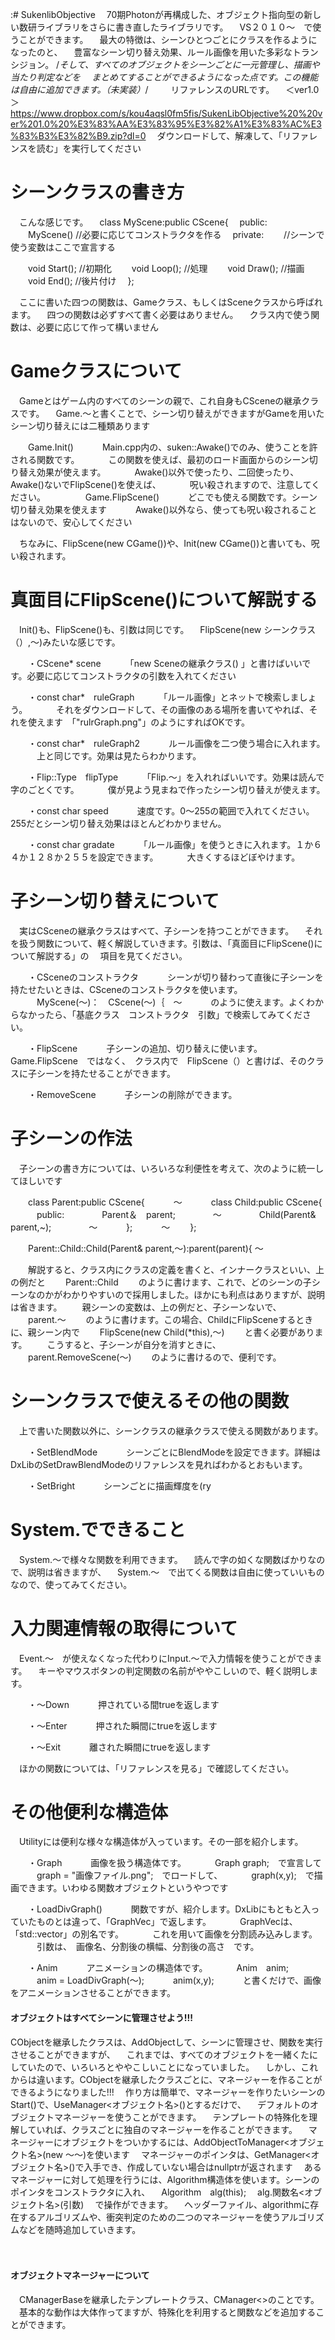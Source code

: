﻿:# SukenlibObjective
　70期Photonが再構成した、オブジェクト指向型の新しい数研ライブラリをさらに書き直したライブラリです。
　VS２０１０～　で使うことができます。
　最大の特徴は、シーンひとつごとにクラスを作るようになったのと、
　豊富なシーン切り替え効果、ルール画像を用いた多彩なトランシジョン。
/*そして、すべてのオブジェクトをシーンごとに一元管理し、描画や当たり判定などを
　まとめてすることができるようになった点です。この機能は自由に追加できます。（未実装）*/
　
　リファレンスのURLです。
　＜ver1.0＞
　https://www.dropbox.com/s/kou4aqsl0fm5fis/SukenLibObjective%20%20ver%201.0%20%E3%83%AA%E3%83%95%E3%82%A1%E3%83%AC%E3%83%B3%E3%82%B9.zip?dl=0
　ダウンロードして、解凍して、「リファレンスを読む」を実行してください
　
# シーンクラスの書き方
　こんな感じです。
　class MyScene:public CScene{
　public:
　　MyScene()		//必要に応じてコンストラクタを作る
　private:
　　//シーンで使う変数はここで宣言する

　　void Start();	//初期化
　　void Loop();	//処理
　　void Draw();	//描画
　　void End();		//後片付け
　};

　ここに書いた四つの関数は、Gameクラス、もしくはSceneクラスから呼ばれます。
　四つの関数は必ずすべて書く必要はありません。
　クラス内で使う関数は、必要に応じて作って構いません

# Gameクラスについて
　Gameとはゲーム内のすべてのシーンの親で、これ自身もCSceneの継承クラスです。
　Game.～と書くことで、シーン切り替えができますがGameを用いたシーン切り替えには二種類あります

　　Game.Init()
　　　Main.cpp内の、suken::Awake()でのみ、使うことを許される関数です。
　　　この関数を使えば、最初のロード画面からのシーン切り替え効果が使えます。
　　　Awake()以外で使ったり、二回使ったり、Awake()ないでFlipScene()を使えば、
　　　呪い殺されますので、注意してください。
　　
　　Game.FlipScene()
　　　どこでも使える関数です。シーン切り替え効果を使えます
　　　Awake()以外なら、使っても呪い殺されることはないので、安心してください

　ちなみに、FlipScene(new CGame())や、Init(new CGame())と書いても、呪い殺されます。

# 真面目にFlipScene()について解説する
　Init()も、FlipScene()も、引数は同じです。
　FlipScene(new シーンクラス（）,～)みたいな感じです。

　　・CScene* scene
　　　「new Sceneの継承クラス() 」と書けばいいです。必要に応じてコンストラクタの引数を入れてください

　　・const char*　ruleGraph
　　　「ルール画像」とネットで検索しましょう。
　　　それをダウンロードして、その画像のある場所を書いてやれば、それを使えます　「"rulrGraph.png"」のようにすればOKです。

　　・const char*　ruleGraph2
　　　ルール画像を二つ使う場合に入れます。
　　　上と同じです。効果は見たらわかります。

　　・Flip::Type　flipType
　　　「Flip.～」を入れればいいです。効果は読んで字のごとくです。
　　　僕が見よう見まねで作ったシーン切り替えが使えます。

　　・const char speed
　　　速度です。0～255の範囲で入れてください。255だとシーン切り替え効果はほとんどわかりません。

　　・const char gradate
　　　「ルール画像」を使うときに入れます。１か６４か１２８か２５５を設定できます。
　　　大きくするほどぼやけます。

# 子シーン切り替えについて
　実はCSceneの継承クラスはすべて、子シーンを持つことができます。
　それを扱う関数について、軽く解説していきます。引数は、「真面目にFlipScene()について解説する」の
　項目を見てください。

　　・CSceneのコンストラクタ
　　　シーンが切り替わって直後に子シーンを持たせたいときは、CSceneのコンストラクタを使います。
　　　MyScene(～)：　CScene(～)｛　～
　　　のように使えます。よくわからなかったら、「基底クラス　コンストラクタ　引数」で検索してみてください。

　　・FlipScene
　　　子シーンの追加、切り替えに使います。Game.FlipScene　ではなく、　クラス内で　FlipScene（）と書けば、そのクラスに子シーンを持たせることができます。

　　・RemoveScene
　　　子シーンの削除ができます。

# 子シーンの作法
　子シーンの書き方については、いろいろな利便性を考えて、次のように統一してほしいです

　　class Parent:public CScene{
　　　～
　　　class Child:public CScene{
　　　public:
　　　　Parent＆　parent;
　　　　～
　　　　Child(Parent& parent,~);
　　　　～
　　　};
　　　～
　　};

　　Parent::Child::Child(Parent& parent,～):parent(parent){ ～

　　解説すると、クラス内にクラスの定義を書くと、インナークラスといい、上の例だと
　　Parent::Child
　　のように書けます、これで、どのシーンの子シーンなのかがわかりやすいので採用しました。ほかにも利点はありますが、説明は省きます。
　　親シーンの変数は、上の例だと、子シーンないで、
　　parent.～
　　のように書けます。この場合、ChildにFlipSceneするときに、親シーン内で
　　FlipScene(new Child(*this),～)
　　と書く必要があります。
　　こうすると、子シーンが自分を消すときに、
　　parent.RemoveScene(～)
　　のように書けるので、便利です。

# シーンクラスで使えるその他の関数
　上で書いた関数以外に、シーンクラスの継承クラスで使える関数があります。

　　・SetBlendMode
　　　シーンごとにBlendModeを設定できます。詳細はDxLibのSetDrawBlendModeのリファレンスを見ればわかるとおもいます。

　　・SetBright
　　　シーンごとに描画輝度を(ry

# System.でできること
　System.～で様々な関数を利用できます。
　読んで字の如くな関数ばかりなので、説明は省きますが、
　System.～　で出てくる関数は自由に使っていいものなので、使ってみてください。

# 入力関連情報の取得について
　Event.～　が使えなくなった代わりにInput.～で入力情報を使うことができます。
　キーやマウスボタンの判定関数の名前がややこしいので、軽く説明します。

　　・～Down
　　　押されている間trueを返します

　　・～Enter
　　　押された瞬間にtrueを返します

　　・～Exit
　　　離された瞬間にtrueを返します

　ほかの関数については、「リファレンスを見る」で確認してください。

# その他便利な構造体
　Utilityには便利な様々な構造体が入っています。その一部を紹介します。

　　・Graph
　　　画像を扱う構造体です。
　　　Graph graph;　で宣言して
　　　graph = "画像ファイル.png";　でロードして、
　　　graph(x,y);　で描画できます。いわゆる関数オブジェクトというやつです

　　・LoadDivGraph()
　　　関数ですが、紹介します。DxLibにもともと入っていたものとは違って、「GraphVec」で返します。
　　　GraphVecは、「std::vector<Graph>」の別名です。
　　　これを用いて画像を分割読み込みします。
　　　引数は、　画像名、分割後の横幅、分割後の高さ　です。

　　・Anim
　　　アニメーションの構造体です。
　　　Anim　anim;
　　　anim = LoadDivGraph(～);
　　　anim(x,y);
　　　と書くだけで、画像をアニメーションさせることができます。
　
#### オブジェクトはすべてシーンに管理させよう!!!

 CObjectを継承したクラスは、AddObjectして、シーンに管理させ、関数を実行させることができますが、
　これまでは、すべてのオブジェクトを一緒くたにしていたので、いろいろとややこしいことになっていました。
　しかし、これからは違います。CObjectを継承したクラスごとに、マネージャーを作ることができるようになりました!!!
　作り方は簡単で、マネージャーを作りたいシーンのStart()で、UseManager<オブジェクト名>()とするだけで、
　デフォルトのオブジェクトマネージャーを使うことができます。
　テンプレートの特殊化を理解していれば、クラスごとに独自のマネージャーを作ることができます。
　マネージャーにオブジェクトをついかするには、AddObjectToManager<オブジェクト名>(new ～～)を使います
　マネージャーのポインタは、GetManager<オブジェクト名>()で入手でき、作成していない場合はnullptrが返されます
　あるマネージャーに対して処理を行うには、Algorithm構造体を使います。シーンのポインタをコンストラクタに入れ、
　Algorithm　alg(this);
　alg.関数名<オブジェクト名>(引数)
　で操作ができます。
　ヘッダーファイル、algorithmに存在するアルゴリズムや、衝突判定のための二つのマネージャーを使うアルゴリズムなどを随時追加していきます。

　
#### オブジェクトマネージャーについて

　CManagerBaseを継承したテンプレートクラス、CManager<>のことです。
　基本的な動作は大体作ってますが、特殊化を利用すると関数などを追加することができます。
　
